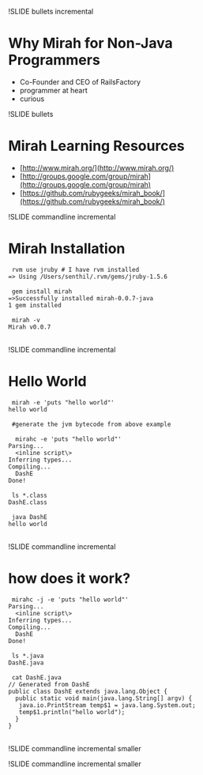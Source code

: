 !SLIDE bullets incremental
# Why Mirah for Non-Java Programmers #

* Co-Founder and CEO of RailsFactory
* programmer at heart
* curious


!SLIDE bullets 
# Mirah Learning Resources  #

* [http://www.mirah.org/](http://www.mirah.org/)
* [http://groups.google.com/group/mirah](http://groups.google.com/group/mirah)
* [https://github.com/rubygeeks/mirah_book/](https://github.com/rubygeeks/mirah_book/)


!SLIDE  commandline incremental

# Mirah Installation #
<pre><code> rvm use jruby # I have rvm installed
=> Using /Users/senthil/.rvm/gems/jruby-1.5.6
</code>
<code> gem install mirah
=>Successfully installed mirah-0.0.7-java
1 gem installed
</code>
<code> mirah -v
Mirah v0.0.7
</code>	
</pre>

!SLIDE  commandline incremental 

# Hello World #
<pre><code> mirah -e 'puts "hello world"'
hello world
</code>
<code> #generate the jvm bytecode from above example
</code>
<code>  mirahc -e 'puts "hello world"'
Parsing...
  &lt;inline script\&gt;
Inferring types...
Compiling...
  DashE
Done!
</code>
<code> ls *.class
DashE.class
</code>
<code> java DashE
hello world
</code>
</pre>	


!SLIDE  commandline incremental 
# how does it work? #
<pre><code> mirahc -j -e 'puts "hello world"'
Parsing...
  &lt;inline script\&gt;
Inferring types...
Compiling...
  DashE
Done!
</code>
<code> ls *.java
DashE.java	
</code>	
<code> cat DashE.java 
// Generated from DashE
public class DashE extends java.lang.Object {
  public static void main(java.lang.String[] argv) {
   java.io.PrintStream temp$1 = java.lang.System.out;
   temp$1.println("hello world");
  }
}	
</code>
</pre>

!SLIDE  commandline incremental smaller

!SLIDE  commandline incremental smaller
